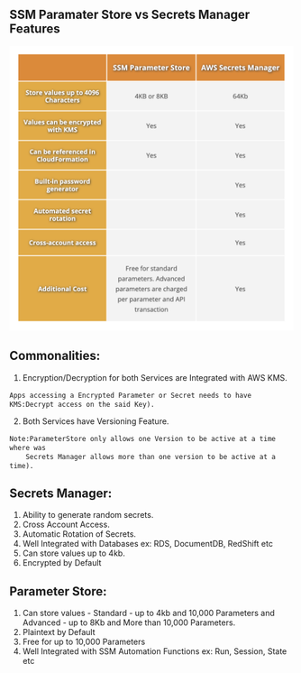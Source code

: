 ## SSM Paramater Store vs Secrets Manager Features

![Diff Tabular Format](./images/ssm-vs-paramstore.png)

## Commonalities:
1. Encryption/Decryption for both Services are Integrated with AWS KMS.
```
Apps accessing a Encrypted Parameter or Secret needs to have KMS:Decrypt access on the said Key).
```
2. Both Services have Versioning Feature.
```
Note:ParameterStore only allows one Version to be active at a time where was  
    Secrets Manager allows more than one version to be active at a time).
```

## Secrets Manager:
1. Ability to generate random secrets. 
2. Cross Account Access.
3. Automatic Rotation of Secrets.
4. Well Integrated with Databases ex: RDS, DocumentDB, RedShift etc
5. Can store values up to 4kb.
6. Encrypted by Default

## Parameter Store:
1. Can store values - Standard - up to 4kb and 10,000 Parameters and Advanced - up to 8Kb and More than 10,000 Parameters.
2. Plaintext by Default
3. Free for up to 10,000 Parameters
4. Well Integrated with SSM Automation Functions ex: Run, Session, State etc

